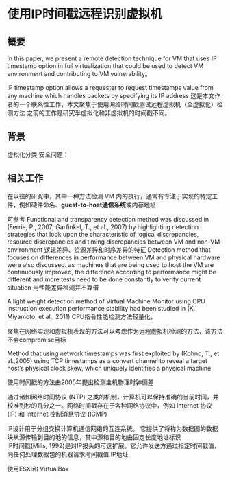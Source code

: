# 使用IP时间戳远程识别虚拟机
## 概要
In this paper, we present a remote detection technique for VM that uses IP timestamp option in full virtualization that could be used to detect VM environment and contributing to VM vulnerability。

IP timestamp option allows a requester to request
timestamps value from any machine which handles
packets by specifying its IP address
这是本文作者的一个联系性工作，本文聚焦于使用网络时间戳测试远程虚拟机（全虚拟化）检测方法
之前的工作是研究半虚拟化和非虚拟机的时间戳不同。

## 背景
虚拟化分类
安全问题：
## 相关工作


在以往的研究中，其中一种方法检测 VM 内的执行，通常有专注于实现的特定工件，例如硬件命名、**guest-to-host通信系统**或内存地址

可参考
Functional and transparency detection method was discussed in (Ferrie, P., 2007; Garfinkel, T., et al., 2007) by highlighting detection strategies that look upon the characteristic of logical discrepancies, resource discrepancies and timing discrepancies between VM and non-VM environment
逻辑差异、资源差异和时序差异的特征
Detection method that focuses on differences in performance between VM and physical hardware were also discussed.  as machines that are being used to host the VM are continuously improved, the
difference according to performance might be different and more tests need to be done constantly to verify current situation   用性能差异检测并不靠谱

A light weight detection method of Virtual Machine Monitor using CPU instruction execution performance stability had been studied in (K. Miyamoto, et al., 2011) CPU指令性能检测方法轻量化，

聚焦在网络实现和虚拟机表现的方法可以考虑作为远程虚拟机检测的方法，该方法不会compromise目标

Method that using network timestamps was first exploited by (Kohno, T., et al.,2005) using TCP timestamps as a convert channel to reveal a target host’s physical clock skew, which uniquely identifies a physical machine

使用时间戳的方法由2005年提出检测主机物理时钟偏差

通过诸如网络时间协议 (NTP) 之类的机制，计算机可以保持准确的当前时间，并校准到秒的几分之一。网络时间戳存在于各种网络协议中，例如 Internet 协议 (IP) 和 Internet 控制消息协议 (ICMP)

IP设计用于分组交换计算机通信网络的互连系统。 它提供了将称为数据图的数据块从源传输到目的地的信息，其中源和目的地由固定长度地址标识  
IP时间戳(Mills, 1992)是对IP报头的可选扩展。它允许发送方通过指定时间戳值，向任何处理数据包的机器请求时间戳值
IP地址

使用ESXi和 VirtualBox